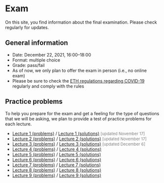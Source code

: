 # Exam

On this site, you find information about the final examination.
Please check regularly for updates.



## General information

* Date: December 22, 2021, 16:00–18:00
* Format: multiple choice
* Grade: pass/fail
* As of now, we only plan to offer the exam in person (i.e., no online exam)
* Please be sure to check the [ETH regulations regarding COVID-19](https://ethz.ch/services/en/news-and-events/coronavirus.html) regularly and comply with the rules



## Practice problems

To help you prepare for the exam and get a feeling for the type of questions that we will be asking, we plan to provide a test of practice problems for each lecture.

* [Lecture 1 (problems)](/problems/lecture-01-problems.pdf) / [Lecture 1 (solutions)](/problems/lecture-01-solutions.pdf) <span style="color: gray; font-size: small;">[updated November 17]</span>
* [Lecture 2 (problems)](/problems/lecture-02-problems.pdf) / [Lecture 2 (solutions)](/problems/lecture-02-solutions.pdf) <span style="color: gray; font-size: small;">[updated November 17]</span>
* [Lecture 3 (problems)](/problems/lecture-03-problems.pdf) / [Lecture 3 (solutions)](/problems/lecture-03-solutions.pdf) <span style="color: gray; font-size: small;">[updated December 6]</span>
* [Lecture 4 (problems)](/problems/lecture-04-problems.pdf) / [Lecture 4 (solutions)](/problems/lecture-04-solutions.pdf)
* [Lecture 5 (problems)](/problems/lecture-05-problems.pdf) / [Lecture 5 (solutions)](/problems/lecture-05-solutions.pdf)
* [Lecture 6 (problems)](/problems/lecture-06-problems.pdf) / [Lecture 6 (solutions)](/problems/lecture-06-solutions.pdf)
* [Lecture 7 (problems)](/problems/lecture-07-problems.pdf) / [Lecture 7 (solutions)](/problems/lecture-07-solutions.pdf)
* [Lecture 8 (problems)](/problems/lecture-08-problems.pdf) / [Lecture 8 (solutions)](/problems/lecture-08-solutions.pdf)
* [Lecture 9 (problems)](/problems/lecture-09-problems.pdf) / [Lecture 9 (solutions)](/problems/lecture-09-solutions.pdf)
